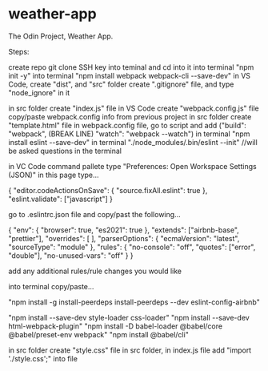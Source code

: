 # weather-app
The Odin Project, Weather App. 

Steps:

create repo
git clone SSH key into teminal and cd into it
into terminal "npm init -y"
into terminal "npm install webpack webpack-cli --save-dev"
in VS Code, create "dist", and "src" folder
create ".gitignore" file, and type "node_ignore" in it

in src folder create "index.js" file
in VS Code create "webpack.config.js" file
copy/paste webpack.config info from previous project
in src folder create "template.html" file
in webpack.config file, go to script and add ("build": "webpack", (BREAK LINE) "watch": "webpack --watch")
in terminal "npm install eslint --save-dev"
in terminal "./node_modules/.bin/eslint --init" //will be asked questions in the terminal

in VC Code command pallete type "Preferences: Open Workspace Settings (JSON)"
in this page type...

{
    "editor.codeActionsOnSave": {
        "source.fixAll.eslint": true
    },
    "eslint.validate": ["javascript"]
}


go to .eslintrc.json file and copy/past the following...

{
    "env": {
        "browser": true,
        "es2021": true
    },
    "extends": ["airbnb-base", "prettier"],
    "overrides": [
    ],
    "parserOptions": {
        "ecmaVersion": "latest",
        "sourceType": "module"
    },
    "rules": {
      "no-console": "off",
      "quotes": ["error", "double"],
      "no-unused-vars": "off"
    }
}

add any additional rules/rule changes you would like

into terminal copy/paste...

"npm install -g install-peerdeps
install-peerdeps --dev eslint-config-airbnb"

"npm install --save-dev style-loader css-loader"
"npm install --save-dev html-webpack-plugin"
"npm install -D babel-loader @babel/core @babel/preset-env webpack"
"npm install @babel/cli"


in src folder create "style.css" file
in src folder, in index.js file add "import './style.css';" into file

